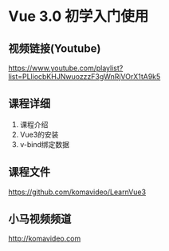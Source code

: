 Vue 3.0 初学入门使用
===================

## 视频链接(Youtube)

https://www.youtube.com/playlist?list=PLliocbKHJNwuozzzF3gWnRjVOrX1tA9k5

## 课程详细

01. 课程介绍
02. Vue3的安装
03. v-bind绑定数据

## 课程文件

https://github.com/komavideo/LearnVue3

## 小马视频频道

http://komavideo.com

